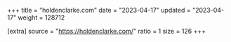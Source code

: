 +++
title = "holdenclarke.com"
date = "2023-04-17"
updated = "2023-04-17"
weight = 128712

[extra]
source = "https://holdenclarke.com/"
ratio = 1
size = 126
+++
